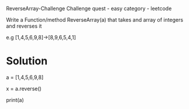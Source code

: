 ReverseArray-Challenge
Challenge quest - easy category - leetcode 

Write a Function/method  ReverseArray(a) that takes and array of integers and reverses it 

e.g [1,4,5,6,9,8]->[8,9,6,5,4,1]

# Solution

a = [1,4,5,6,9,8]

x = a.reverse()

print(a)


